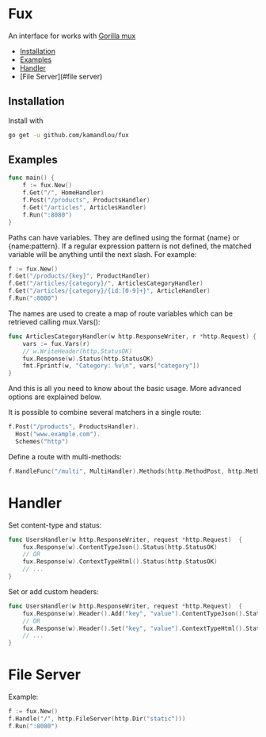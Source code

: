
# Fux

An interface for works with [Gorilla mux](https://github.com/gorilla/mux)


* [Installation](#installation)
* [Examples](#examples)
* [Handler](#handler)
* [File Server](#file server)

## Installation

Install with

```bash
go get -u github.com/kamandlou/fux
```

## Examples

```go
func main() {
    f := fux.New()
    f.Get("/", HomeHandler)
    f.Post("/products", ProductsHandler)
    f.Get("/articles", ArticlesHandler)
    f.Run(":8080")
}
```

Paths can have variables. They are defined using the format {name} or {name:pattern}. If a regular expression pattern is not defined, the matched variable will be anything until the next slash. For example:

```go
f := fux.New()
f.Get("/products/{key}", ProductHandler)
f.Get("/articles/{category}/", ArticlesCategoryHandler)
f.Get("/articles/{category}/{id:[0-9]+}", ArticleHandler)
f.Run(":8080")
```
The names are used to create a map of route variables which can be retrieved calling mux.Vars():
```go
func ArticlesCategoryHandler(w http.ResponseWriter, r *http.Request) {
    vars := fux.Vars(r)
    // w.WriteHeader(http.StatusOK)
    fux.Response(w).Status(http.StatusOK)
    fmt.Fprintf(w, "Category: %v\n", vars["category"])
}
```
And this is all you need to know about the basic usage. More advanced options are explained below.

It is possible to combine several matchers in a single route:
```go
f.Post("/products", ProductsHandler).
  Host("www.example.com").
  Schemes("http")
```
Define a route with multi-methods:
```go
f.HandleFunc("/multi", MultiHandler).Methods(http.MethodPost, http.MethodGet)
```

# Handler
Set content-type and status:
```go
func UsersHandler(w http.ResponseWriter, request *http.Request)  {
    fux.Response(w).ContentTypeJson().Status(http.StatusOK)
    // OR
    fux.Response(w).ContextTypeHtml().Status(http.StatusOK) 
    // ...
}
```
Set or add custom headers:
```go
func UsersHandler(w http.ResponseWriter, request *http.Request)  {
    fux.Response(w).Header().Add("key", "value").ContentTypeJson().Status(http.StatusOK)
    // OR
    fux.Response(w).Header().Set("key", "value").ContextTypeHtml().Status(http.StatusOK) 
    // ...
}
```
# File Server
Example:
```go
f := fux.New()
f.Handle("/", http.FileServer(http.Dir("static")))
f.Run(":8080")
```